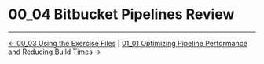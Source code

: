 # 00_04 Bitbucket Pipelines Review


<!-- FooterStart -->
---
[← 00_03 Using the Exercise Files](../00_03_using_the_exercise_files/README.md) | [01_01 Optimizing Pipeline Performance and Reducing Build Times →](../../ch1_pipeline_optimizations/01_01_optimizing_pipeline_performance/README.md)
<!-- FooterEnd -->
